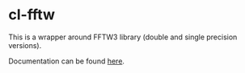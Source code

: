 # cl-fftw

This is a wrapper around FFTW3 library (double and single precision versions).

Documentation can be found [here](https://shamazmazum.github.io/cl-fftw/).
